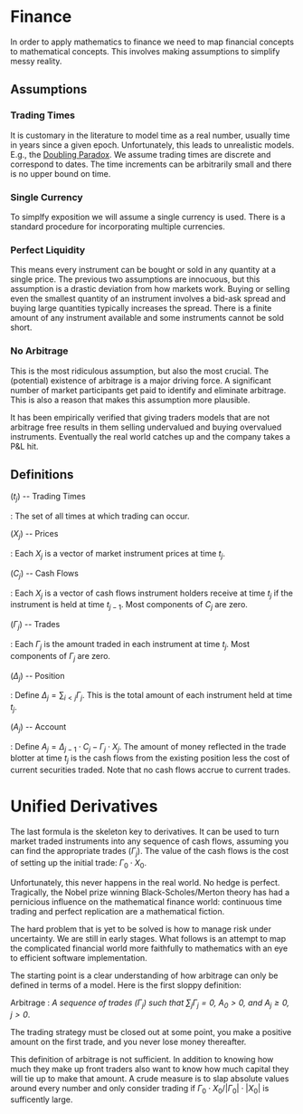 # Finance

In order to apply mathematics to finance we need to map financial
concepts to mathematical concepts. This involves making assumptions
to simplify messy reality.

## Assumptions

### Trading Times

It is customary in the literature to model time as a real number,
usually time in years since a given epoch. Unfortunately, this
leads to unrealistic models. E.g., the
[Doubling Paradox](../../papers/HarKre1979.pdf).
We assume trading times are discrete and correspond to dates.
The time increments can be arbitrarily small and there is
no upper bound on time.

### Single Currency

To simplfy exposition we will assume a single currency is used.
There is a standard procedure for incorporating multiple currencies.

### Perfect Liquidity

This means every instrument can be bought or sold in any quantity at
a single price. The previous two assumptions are innocuous, but this
assumption is a drastic deviation from how markets work.  Buying or
selling even the smallest quantity of an instrument involves a bid-ask
spread and buying large quantities typically increases the spread. There
is a finite amount of any instrument available and some instruments
cannot be sold short.

### No Arbitrage

This is the most ridiculous assumption, but also the most crucial.
The (potential) existence of arbitrage is a major driving force.
A significant number of market participants get paid to identify and
eliminate arbitrage. This is also a reason that makes this assumption
more plausible.

It has been empirically verified that giving traders models that are not
arbitrage free results in them selling undervalued and buying overvalued
instruments. Eventually the real world catches up
and the company takes a P&L hit.

## Definitions

$(t_j)$ -- Trading Times

:    The set of all times at which trading can occur.

$(X_j)$ -- Prices

:    Each $X_j$ is a vector of market instrument prices at time $t_j$.

$(C_j)$ -- Cash Flows

:    Each $X_j$ is a vector of cash flows instrument holders receive at
     time $t_j$ if the instrument is held at time $t_{j-1}$.
     Most components of $C_j$ are zero.

$(\Gamma_j)$ -- Trades

:    Each $\Gamma_j$ is the amount traded in each instrument at time $t_j$.
     Most components of $\Gamma_j$ are zero.

$(\Delta_j)$ -- Position

:    Define $\Delta_j = \sum_{i < j} \Gamma_j$. This is the total
     amount of each instrument held at time $t_j$.

$(A_j)$ -- Account

:    Define $A_j = \Delta_{j-1}\cdot C_j - \Gamma_j\cdot X_j$.
     The amount of money reflected in the trade blotter at time $t_j$ is
	 the cash flows from the existing position less the cost of current
	 securities traded.
     Note that no cash flows accrue to current trades.

# Unified Derivatives

The last formula is the skeleton key to derivatives. It can be used
to turn market traded instruments into any sequence of cash flows,
assuming you can find the appropriate trades $(\Gamma_j)$. The value
of the cash flows is the cost of setting up the initial trade:
$\Gamma_0\cdot X_0$.

Unfortunately, this never happens in the real world. No hedge is
perfect. Tragically, the Nobel prize winning Black-Scholes/Merton theory
has had a pernicious influence on the mathematical finance world:
continuous time trading and perfect replication are a mathematical
fiction.

The hard problem that is yet to be solved is how to manage risk under
uncertainty. We are still in early stages. What follows is an attempt
to map the complicated financial world more faithfully to mathematics
with an eye to efficient software implementation.

The starting point is a clear understanding of how arbitrage can
only be defined in terms of a model. Here is the first sloppy
definition:

Arbitrage
:    _A sequence of trades $(\Gamma_j)$ such that $\sum_j \Gamma_j = 0$, $A_0 > 0$, and $A_j \ge 0$, $j > 0$_.

The trading strategy must be closed out at some point,
you make a positive amount on the first trade,
and you never lose money thereafter.

This definition of arbitrage is not sufficient. In addition to knowing
how much they make up front traders also want to know how much capital
they will tie up to make that amount. A crude measure is to slap absolute
values around every number and only consider trading if $\Gamma_0\cdot
X_0/|\Gamma_0|\cdot|X_0|$ is sufficently large.
